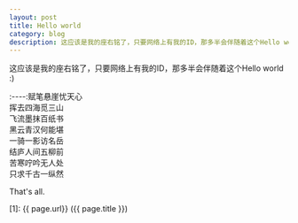 ```yaml
---
layout: post
title: Hello world
category: blog
description: 这应该是我的座右铭了，只要网络上有我的ID，那多半会伴随着这个Hello world :)
---
```


这应该是我的座右铭了，只要网络上有我的ID，那多半会伴随着这个Hello world :)

:----:赋笔悬崖忧天心  
挥去四海觅三山  
飞流墨抹百纸书  
黑云青汉何能堪  
一骑一影访名岳  
结庐人间五柳前  
苦寒咛吟无人处  
只求千古一纵然  

That's all.

[Shy07]:    http://git.shy07.com  "Shy07"
[1]:    {{ page.url}}  ({{ page.title }})
